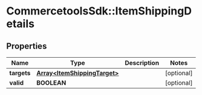 # CommercetoolsSdk::ItemShippingDetails

## Properties
Name | Type | Description | Notes
------------ | ------------- | ------------- | -------------
**targets** | [**Array&lt;ItemShippingTarget&gt;**](ItemShippingTarget.md) |  | [optional] 
**valid** | **BOOLEAN** |  | [optional] 


